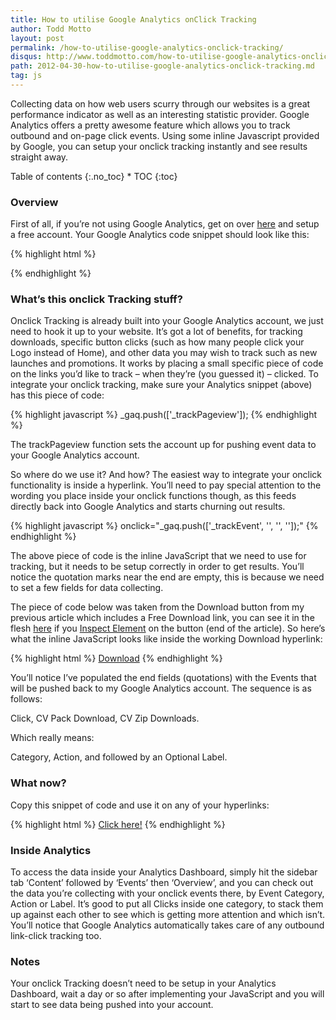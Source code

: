 ```yaml
---
title: How to utilise Google Analytics onClick Tracking
author: Todd Motto
layout: post
permalink: /how-to-utilise-google-analytics-onclick-tracking/
disqus: http://www.toddmotto.com/how-to-utilise-google-analytics-onclick-tracking
path: 2012-04-30-how-to-utilise-google-analytics-onclick-tracking.md
tag: js
---
```


Collecting data on how web users scurry through our websites is a great performance indicator as well as an interesting statistic provider. Google Analytics offers a pretty awesome feature which allows you to track outbound and on-page click events. Using some inline Javascript provided by Google, you can setup your onclick tracking instantly and see results straight away. 

<div class="toc" markdown="1">
<span class="gamma">Table of contents</span>
{:.no_toc}
* TOC
{:toc}
</div>

### Overview

First of all, if you’re not using Google Analytics, get on over [here][1] and setup a free account. Your Google Analytics code snippet should look like this:

 [1]: http://www.google.com/analytics

{% highlight html %}
<script>
  var _gaq = _gaq || [];
  _gaq.push(['_setAccount', 'UA-XXXXXXXX-XX']);
  _gaq.push(['_trackPageview']);
  
  (function() {
    var ga = document.createElement('script'); ga.type = 'text/javascript'; ga.async = true;
    ga.src = ('https:' == document.location.protocol ? 'https://ssl' : 'http://www') + '.google-analytics.com/ga.js';
    var s = document.getElementsByTagName('script')[0]; s.parentNode.insertBefore(ga, s);
  })();
</script>
{% endhighlight %}

### What’s this onclick Tracking stuff?

Onclick Tracking is already built into your Google Analytics account, we just need to hook it up to your website. It’s got a lot of benefits, for tracking downloads, specific button clicks (such as how many people click your Logo instead of Home), and other data you may wish to track such as new launches and promotions. It works by placing a small specific piece of code on the links you’d like to track – when they’re (you guessed it) – clicked. To integrate your onclick tracking, make sure your Analytics snippet (above) has this piece of code:

{% highlight javascript %}
_gaq.push(['_trackPageview']);
{% endhighlight %}

The trackPageview function sets the account up for pushing event data to your Google Analytics account.

So where do we use it? And how? The easiest way to integrate your onclick functionality is inside a hyperlink. You’ll need to pay special attention to the wording you place inside your onclick functions though, as this feeds directly back into Google Analytics and starts churning out results.

{% highlight javascript %}
onclick="_gaq.push(['_trackEvent', '', '', '']);"
{% endhighlight %}

The above piece of code is the inline JavaScript that we need to use for tracking, but it needs to be setup correctly in order to get results. You’ll notice the quotation marks near the end are empty, this is because we need to set a few fields for data collecting.

The piece of code below was taken from the Download button from my previous article which includes a Free Download link, you can see it in the flesh [here][2] if you [Inspect Element][3] on the button (end of the article). So here’s what the inline JavaScript looks like inside the working Download hyperlink:

 [2]: /creative-and-professional-cv-resume-download
 [3]: http://getfirebug.com

{% highlight html %}
<a href="/downloads/CVDownload.zip" class="download" onclick="_gaq.push(['_trackEvent', 'Click', 'CV Pack Download', 'CV Zip Downloads']);">Download</a>
{% endhighlight %}

You’ll notice I’ve populated the end fields (quotations) with the Events that will be pushed back to my Google Analytics account. The sequence is as follows: 

Click, CV Pack Download, CV Zip Downloads.

Which really means:

Category, Action, and followed by an Optional Label.

### What now?

Copy this snippet of code and use it on any of your hyperlinks:

{% highlight html %}
<a href="" onclick="_gaq.push(['_trackEvent', 'Category', 'Action', 'Extra Label if you like!']);">Click here!</a>
{% endhighlight %}

### Inside Analytics

To access the data inside your Analytics Dashboard, simply hit the sidebar tab ‘Content’ followed by ‘Events’ then ‘Overview’, and you can check out the data you’re collecting with your onclick events there, by Event Category, Action or Label. It’s good to put all Clicks inside one category, to stack them up against each other to see which is getting more attention and which isn’t. You’ll notice that Google Analytics automatically takes care of any outbound link-click tracking too.

### Notes

Your onclick Tracking doesn’t need to be setup in your Analytics Dashboard, wait a day or so after implementing your JavaScript and you will start to see data being pushed into your account.
